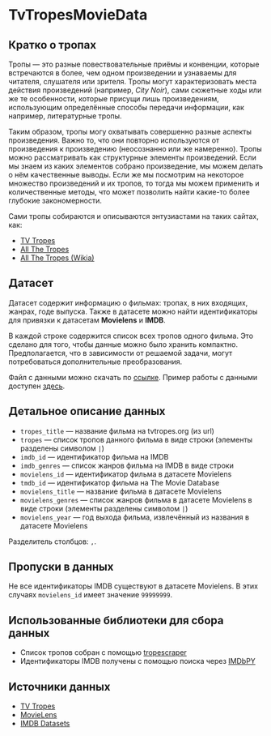 # TvTropesMovieData

## Кратко о тропах

Тропы — это разные повествовательные приёмы и конвенции, которые встречаются в более, чем одном произведении
и узнаваемы для читателя, слушателя или зрителя. Тропы могут характеризовать места действия произведений 
(например, *City Noir*), сами сюжетные ходы или же те особенности, которые присущи лишь произведениям,
использующим определённые способы передачи информации, как например, литературные тропы.


Таким образом, тропы могу охватывать совершенно разные аспекты произведения. Важно то, что они повторно
используются от произведения к произведению (неосознанно или же намеренно). Тропы можно рассматривать как
структурные элементы произведений. Если мы знаем из каких элементов собрано произведение, мы можем делать
о нём качественные выводы. Если же мы посмотрим на некоторое множество произведений и их тропов, то тогда мы
можем применить и количественные методы, что может позволить найти какие-то более глубокие закономерности.


Сами тропы собираются и описываются энтузиастами на таких сайтах, как:

- [TV Tropes](https://tvtropes.org/)
- [All The Tropes](https://allthetropes.org/)
- [All The Tropes (Wikia)](https://allthetropes.fandom.com/)

## Датасет

Датасет содержит информацию о фильмах: тропах, в них входящих, жанрах, годе выпуска. Также в датасете можно найти
идентификаторы для привязки к датасетам **Movielens** и **IMDB**.

В каждой строке содержится список всех тропов одного фильма. Это сделано для того, чтобы данные можно было
хранить компактно. Предполагается, что в зависимости от решаемой задачи, могут потребоваться дополнительные
преобразования.

Файл с данными можно скачать по 
[ссылке](https://raw.githubusercontent.com/slowwavesleep/TvTropesMovieData/main/data/tropes_movie_data.csv).
Пример работы с данными доступен [здесь](https://github.com/slowwavesleep/TvTropesMovieData/blob/main/examples/basic_example.ipynb).


## Детальное описание данных

- `tropes_title` — название фильма на tvtropes.org (из url)
- `tropes` — список тропов данного фильма в виде строки (элементы разделены символом `|`)
- `imdb_id` — идентификатор фильма на IMDB
- `imdb_genres` — список жанров фильма на IMDB в виде строки 
- `movielens_id` — идентификатор фильма в датасете Movielens
- `tmdb_id` — идентификатор фильма на The Movie Database
- `movielens_title` — название фильма в датасете Movielens
- `movielens_genres` — список жанров фильма в датасете Movielens в виде строки (элементы разделены символом `|`)
- `movielens_year` — год выхода фильма, извлечённый из названия в датасете Movielens

Разделитель столбцов: `,`.


## Пропуски в данных
Не все идентификаторы IMDB существуют в датасете Movielens. В этих случаях `movielens_id` имеет значение `99999999`.

## Использованные библиотеки для сбора данных
- Список тропов собран с помощью [tropescraper](https://github.com/raiben/tropescraper)
- Идентификаторы IMDB получены с помощью поиска через [IMDbPY](https://imdbpy.github.io/)

## Источники данных
- [TV Tropes](https://tvtropes.org/)
- [MovieLens](https://grouplens.org/datasets/movielens/)
- [IMDB Datasets](https://www.imdb.com/interfaces/)
